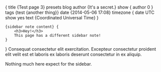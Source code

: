 {
    title {Test page 3}
    presets blog
    author {It's a secret.}
    show {
        author 0
    }
    tags {test {another thing}}
    date {2014-05-06 17:08}
    timezone {
        date UTC
        show yes
        text {Coordinated Universal Time}
    }

    {sidebar note content} {
        <h3>Hey!</h3>
        This page has a different sidebar note!
    }
}
Consequat consectetur elit exercitation. Excepteur consectetur proident elit velit est et laboris ex laboris deserunt consectetur in ex aliquip.

<!--  more  -->

Nothing much here expect for the sidebar.
